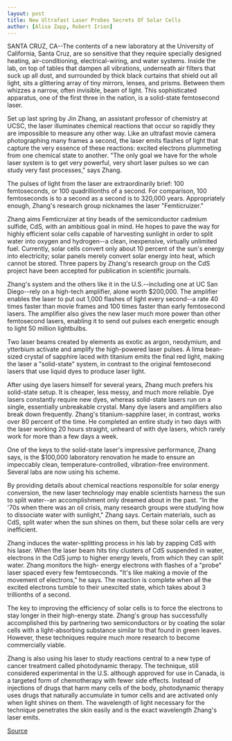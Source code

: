 ```yaml
---
layout: post
title: New Ultrafast Laser Probes Secrets Of Solar Cells
author: [Alisa Zapp, Robert Irion]
---
```


SANTA CRUZ, CA--The contents of a new laboratory at the University  of California, Santa Cruz, are so sensitive that they require  specially designed heating, air-conditioning, electrical-wiring, and  water systems. Inside the lab, on top of tables that dampen all  vibrations, underneath air filters that suck up all dust, and  surrounded by thick black curtains that shield out all light, sits a  glittering array of tiny mirrors, lenses, and prisms. Between them  whizzes a narrow, often invisible, beam of light. This sophisticated  apparatus, one of the first three in the nation, is a solid-state  femtosecond laser.

Set up last spring by Jin Zhang, an assistant professor of  chemistry at UCSC, the laser illuminates chemical reactions that  occur so rapidly they are impossible to measure any other way. Like  an ultrafast movie camera photographing many frames a second, the  laser emits flashes of light that capture the very essence of these  reactions: excited electrons plummeting from one chemical state to  another. "The only goal we have for the whole laser system is to get  very powerful, very short laser pulses so we can study very fast  processes," says Zhang.

The pulses of light from the laser are extraordinarily brief:  100 femtoseconds, or 100 quadrillionths of a second. For  comparison, 100 femtoseconds is to a second as a second is to  320,000 years. Appropriately enough, Zhang's research group  nicknames the laser "Femticruizer."

Zhang aims Femticruizer at tiny beads of the semiconductor  cadmium sulfide, CdS, with an ambitious goal in mind. He hopes to  pave the way for highly efficient solar cells capable of harvesting  sunlight in order to split water into oxygen and hydrogen--a clean,  inexpensive, virtually unlimited fuel. Currently, solar cells convert  only about 10 percent of the sun's energy into electricity; solar  panels merely convert solar energy into heat, which cannot be  stored. Three papers by Zhang's research group on the CdS project  have been accepted for publication in scientific journals.

Zhang's system and the others like it in the U.S.--including one  at UC San Diego--rely on a high-tech amplifier, alone worth  $200,000. The amplifier enables the laser to put out 1,000 flashes  of light every second--a rate 40 times faster than movie frames and  100 times faster than early femtosecond lasers. The amplifier also  gives the new laser much more power than other femtosecond  lasers, enabling it to send out pulses each energetic enough to light  50 million lightbulbs.

Two laser beams created by elements as exotic as argon,  neodymium, and ytterbium activate and amplify the high-powered  laser pulses. A lima bean-sized crystal of sapphire laced with  titanium emits the final red light, making the laser a "solid-state"  system, in contrast to the original femtosecond lasers that use  liquid dyes to produce laser light.

After using dye lasers himself for several years, Zhang much  prefers his solid-state setup. It is cheaper, less messy, and much  more reliable. Dye lasers constantly require new dyes, whereas  solid-state lasers run on a single, essentially unbreakable crystal.  Many dye lasers and amplifiers also break down frequently. Zhang's  titanium-sapphire laser, in contrast, works over 80 percent of the  time. He completed an entire study in two days with the laser  working 20 hours straight, unheard of with dye lasers, which rarely  work for more than a few days a week.

One of the keys to the solid-state laser's impressive  performance, Zhang says, is the $100,000 laboratory renovation he  made to ensure an impeccably clean, temperature-controlled,  vibration-free environment. Several labs are now using his scheme.

By providing details about chemical reactions responsible for  solar energy conversion, the new laser technology may enable  scientists harness the sun to split water--an accomplishment only  dreamed about in the past. "In the '70s when there was an oil crisis,  many research groups were studying how to dissociate water with  sunlight," Zhang says. Certain materials, such as CdS, split water  when the sun shines on them, but these solar cells are very  inefficient.

Zhang induces the water-splitting process in his lab by zapping  CdS with his laser. When the laser beam hits tiny clusters of CdS  suspended in water, electrons in the CdS jump to higher energy  levels, from which they can split water. Zhang monitors the high- energy electrons with flashes of a "probe" laser spaced every few  femtoseconds. "It's like making a movie of the movement of  electrons," he says. The reaction is complete when all the excited  electrons tumble to their unexcited state, which takes about 3  trillionths of a second.

The key to improving the efficiency of solar cells is to force  the electrons to stay longer in their high-energy state. Zhang's group  has successfully accomplished this by partnering two  semiconductors or by coating the solar cells with a light-absorbing  substance similar to that found in green leaves. However, these  techniques require much more research to become commercially  viable.

Zhang is also using his laser to study reactions central to a  new type of cancer treatment called photodynamic therapy. The  technique, still considered experimental in the U.S. although  approved for use in Canada, is a targeted form of chemotherapy with  fewer side effects. Instead of injections of drugs that harm many  cells of the body, photodynamic therapy uses drugs that naturally  accumulate in tumor cells and are activated only when light shines  on them. The wavelength of light necessary for the technique  penetrates the skin easily and is the exact wavelength Zhang's laser  emits.

[Source](http://www1.ucsc.edu/news_events/press_releases/archive/93-94/03-94/1223317.html "Permalink to 030194-New_ultrafast_laser")
